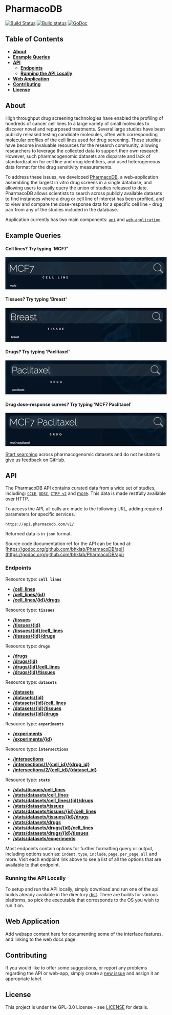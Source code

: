# PharmacoDB

[![Build Status](https://travis-ci.org/bhklab/PharmacoDB.svg?branch=master)](https://travis-ci.org/bhklab/PharmacoDB)
[![Build status](https://ci.appveyor.com/api/projects/status/9bkwyiu0vkm66y1t?svg=true)](https://ci.appveyor.com/project/assefamaru/pharmacodb)
[![GoDoc](https://godoc.org/github.com/bhklab/PharmacoDB/api?status.svg)](https://godoc.org/github.com/bhklab/PharmacoDB/api)

## Table of Contents
- [**About**](#about)
- [**Example Queries**](#example-queries)
- [**API**](#api)
  - [**Endpoints**](#endpoints)
  - [**Running the API Locally**](#running-the-api-locally)
- [**Web Application**](#web-application)
- [**Contributing**](#contributing)
- [**License**](#license)

## About

High throughput drug screening technologies have enabled the profiling of hundreds of cancer cell lines to a large variety of small molecules to discover novel and repurposed treatments. Several large studies have been publicly released testing candidate molecules, often with corresponding molecular profiles of the cell lines used for drug screening. These studies have become invaluable resources for the research community, allowing researchers to leverage the collected data to support their own research. However, such pharmacogenomic datasets are disparate and lack of standardization for cell line and drug identifiers, and used heterogeneous data format for the drug sensitivity measurements.

To address these issues, we developed [PharmacoDB](http://pharmacodb.pmgenomics.ca/), a web-application assembling the largest in vitro drug screens in a single database, and allowing users to easily query the union of studies released to date. PharmacoDB allows scientists to search across publicly available datasets to find instances where a drug or cell line of interest has been profiled, and to view and compare the dose-response data for a specific cell line - drug pair from any of the studies included in the database.

Application currently has two main components: [`api`](./api) and [`web-application`](./front-end).

## Example Queries

#### Cell lines? Try typing 'MCF7'

![MCF7](/front-end/ruby-on-rails/app/assets/images/about/cell-line-search.png)

#### Tissues? Try typing 'Breast'

![Breast](/front-end/ruby-on-rails/app/assets/images/about/tissue-search.png)

#### Drugs? Try typing 'Paclitaxel'

![Paclitaxel](/front-end/ruby-on-rails/app/assets/images/about/drugs-search.png)

#### Drug dose-response curves? Try typing 'MCF7 Paclitaxel'

![MCF7 Paclitaxel](/front-end/ruby-on-rails/app/assets/images/about/drug-dose-response-curve-search.png)

[Start searching](http://pharmacodb.pmgenomics.ca/) across pharmacogenomic datasets and do not hesitate to give us feedback on [GitHub](https://github.com/bhklab/pharmacodb/issues).

## API

The PharmacoDB API contains curated data from a wide set of studies, including: [`CCLE`](http://software.broadinstitute.org/software/cprg/?q=node/11),
[`GDSC`](http://www.cancerrxgene.org/), [`CTRP v2`](https://portals.broadinstitute.org/ctrp/) and [more](http://pharmacodb.pmgenomics.ca/datasets). This data is made restfully available over HTTP.

To access the API, all calls are made to the following URL, adding required parameters for specific services.

```
https://api.pharmacodb.com/v1/
```

Returned data is in `json` format.

Source code documentation ref for the API can be found at: [https://godoc.org/github.com/bhklab/PharmacoDB/api](https://godoc.org/github.com/bhklab/PharmacoDB/api)

### Endpoints

Resource type: **`cell lines`**

- [**/cell_lines**](./doc/template.md)
- [**/cell_lines/{id}**](./doc/template.md)
- [**/cell_lines/{id}/drugs**](./doc/template.md)

Resource type: **`tissues`**

- [**/tissues**](./doc/template.md)
- [**/tissues/{id}**](./doc/template.md)
- [**/tissues/{id}/cell_lines**](./doc/template.md)
- [**/tissues/{id}/drugs**](./doc/template.md)

Resource type: **`drugs`**

- [**/drugs**](./doc/template.md)
- [**/drugs/{id}**](./doc/template.md)
- [**/drugs/{id}/cell_lines**](./doc/template.md)
- [**/drugs/{id}/tissues**](./doc/template.md)

Resource type: **`datasets`**

- [**/datasets**](./doc/template.md)
- [**/datasets/{id}**](./doc/template.md)
- [**/datasets/{id}/cell_lines**](./doc/template.md)
- [**/datasets/{id}/tissues**](./doc/template.md)
- [**/datasets/{id}/drugs**](./doc/template.md)

Resource type: **`experiments`**

- [**/experiments**](./doc/template.md)
- [**/experiments/{id}**](./doc/template.md)

Resource type: **`intersections`**

- [**/intersections**](./doc/template.md)
- [**/intersections/1/{cell_id}/{drug_id}**](./doc/template.md)
- [**/intersections/2/{cell_id}/{dataset_id}**](./doc/template.md)

Resource type: **`stats`**

- [**/stats/tissues/cell_lines**](./doc/template.md)
- [**/stats/datasets/cell_lines**](./doc/template.md)
- [**/stats/datasets/cell_lines/{id}/drugs**](./doc/template.md)
- [**/stats/datasets/tissues**](./doc/template.md)
- [**/stats/datasets/tissues/{id}/cell_lines**](./doc/template.md)
- [**/stats/datasets/tissues/{id}/drugs**](./doc/template.md)
- [**/stats/datasets/drugs**](./doc/template.md)
- [**/stats/datasets/drugs/{id}/cell_lines**](./doc/template.md)
- [**/stats/datasets/drugs/{id}/tissues**](./doc/template.md)
- [**/stats/datasets/experiments**](./doc/template.md)

Most endpoints contain options for further formatting query or output, including options such as: `indent`, `type`, `include`, `page`, `per_page`, `all` and more. Visit each endpoint link above to see a list of all the options that are available to that endpoint.

### Running the API Locally

To setup and run the API locally, simply download and run one of the api builds already available in the directory [dist](dist). There are builds for various platforms, so pick the executable that corresponds to the OS you wish to run it on.

## Web Application

Add webapp content here for documenting some of the interface features, and linking to the web docs page.

## Contributing

If you would like to offer some suggestions, or report any problems regarding the API or web-app, simply create a [new issue](https://github.com/bhklab/PharmacoDB/issues/new) and assign it an appropriate label.

## License

This project is under the GPL-3.0 License - see [LICENSE](LICENSE) for details.
